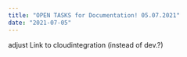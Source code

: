 ```yaml
---
title: "OPEN TASKS for Documentation! 05.07.2021"
date: "2021-07-05"
---
```


adjust Link to cloudintegration (instead of dev.?)

